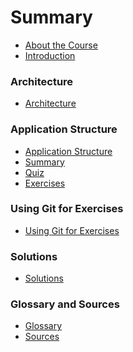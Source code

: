 # Summary

* [About the Course](README.md)
* [Introduction](introduction/introduction.md)

### Architecture

* [Architecture](architecture/architecture.md)
<!-- * [Summary](architecture/summary.md)
* [Quiz](architecture/quiz.md)
* [Exercises](architecture/exercises.md) -->

### Application Structure

* [Application Structure](application_structure/application_structure.md)
* [Summary](application_structure/summary.md)
* [Quiz](application_structure/quiz.md)
* [Exercises](application_structure/exercises.md)

<!-- ### Abstracting Things

* [Abstracting Things](abstracting_things/abstracting_things.md) -->
<!-- * [Summary](abstracting_things/summary.md)
* [Quiz](abstracting_things/quiz.md)
* [Exercises](abstracting_things/exercises.md) -->

### Using Git for Exercises

* [Using Git for Exercises](using_git_for_exercises/using_git_for_exercises.md)

### Solutions

* [Solutions](solutions/solutions.md)

### Glossary and Sources

* [Glossary](glossary.md)
* [Sources](sources.md)
